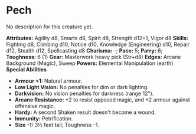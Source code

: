 # Pech

No description for this creature yet.

**Attributes:** Agility d8, Smarts d8, Spirit d8, Strength d12+1, Vigor
d8
**Skills:** Fighting d8, Climbing d10, Notice d10, Knowledge
(Engineering) d10, Repair d12, Stealth d12, Spellcasting d8
**Charisma:** -; **Pace:** 5; **Parry:** 6; **Toughness:** 6 (1)
**Gear:** Masterwork heavy pick (Str+d8)
**Edges:** Arcane Background (Magic), Sweep
**Powers:** Elemental Manipulation (earth)
**Special Abilities**

- **Armour +1:** Natural armour.
- **Low Light Vision:** No penalties for dim or dark lighting.
- **Darkvision:** No vision penalties for darkness (range 12").
- **Arcane Resistance:** +2 to resist opposed magic, and +2 armour
against offensive magic.
- **Hardy:** A second Shaken result doesn't become a wound.
- **Immunity:** Petrification.
- **Size -1:** 3½ feet tall; Toughness -1.
